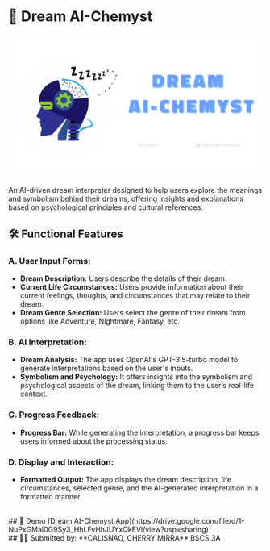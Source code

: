 # 🌌 Dream AI-Chemyst
![Dream Interpretation](dream_ai.png)

An AI-driven dream interpreter designed to help users explore the meanings and symbolism behind their dreams, offering insights and explanations based on psychological principles and cultural references.



## 🛠️ Functional Features

### A. User Input Forms:
- **Dream Description:** Users describe the details of their dream.
- **Current Life Circumstances:** Users provide information about their current feelings, thoughts, and circumstances that may relate to their dream.
- **Dream Genre Selection:** Users select the genre of their dream from options like Adventure, Nightmare, Fantasy, etc.

### B. AI Interpretation:
- **Dream Analysis:** The app uses OpenAI's GPT-3.5-turbo model to generate interpretations based on the user's inputs.
- **Symbolism and Psychology:** It offers insights into the symbolism and psychological aspects of the dream, linking them to the user’s real-life context.

### C. Progress Feedback:
- **Progress Bar:** While generating the interpretation, a progress bar keeps users informed about the processing status.

### D. Display and Interaction:
- **Formatted Output:** The app displays the dream description, life circumstances, selected genre, and the AI-generated interpretation in a formatted manner.


<br>
## 🎥 Demo
[Dream AI-Chemyst App](https://drive.google.com/file/d/1-NuPxGMal0G9Sy3_HhLFvHhJUYxQkEVl/view?usp=sharing)


<br>
## 👩‍💻 Submitted by:
**CALISNAO, CHERRY MIRRA**  
BSCS 3A
